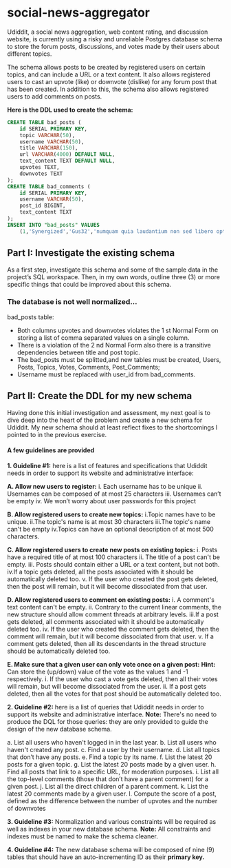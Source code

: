 # social-news-aggregator
Udiddit, a social news aggregation, web content rating, and discussion website, 
is currently using a risky and unreliable Postgres database schema to store the forum posts, 
discussions, and votes made by their users about different topics.

The schema allows posts to be created by registered users on certain topics, and
can include a URL or a text content. It also allows registered users to cast an upvote
(like) or downvote (dislike) for any forum post that has been created. In addition to
this, the schema also allows registered users to add comments on posts.

**Here is the DDL used to create the schema:**
```sql
CREATE TABLE bad_posts (
    id SERIAL PRIMARY KEY,
    topic VARCHAR(50),
    username VARCHAR(50),
    title VARCHAR(150),
    url VARCHAR(4000) DEFAULT NULL,
    text_content TEXT DEFAULT NULL,
    upvotes TEXT,
    downvotes TEXT
);
CREATE TABLE bad_comments (
    id SERIAL PRIMARY KEY,
    username VARCHAR(50),
    post_id BIGINT,
    text_content TEXT
);
INSERT INTO "bad_posts" VALUES
    (1,'Synergized','Gus32','numquam quia laudantium non sed libero optio sit aliquid aut voluptatem',NULL,'Voluptate ut similique libero architecto accusantium inventore fuga. Maxime est consequatur repellendus commodi. Consequatur veniam debitis consequatur. Et eaque a. Magnam ea rerum eos modi. Accusamus aut impedit perferendis. Quasi est ipsum.','Judah.Okuneva94,Dasia98,Maurice_Dooley14,Dangelo_Lynch59,Brandi.Schaefer,Jayde.Kulas74,Katarina_Hudson,Ken.Murphy42','Lambert.Buckridge0,Joseph_Pouros82,Jesse_Yost')...
```

## Part I: Investigate the existing schema
As a first step, investigate this schema and some of the sample data in the project’s
SQL workspace. Then, in my own words, outline three (3) or more specific things that could
be improved about this schema.

### The database is not well normalized...
bad_posts table:
* Both columns upvotes and downvotes violates the 1 st Normal Form on
storing a list of comma separated values on a single column.
* There is a violation of the 2 nd Normal Form also there is a transitive
dependencies between title and post topic.
* The bad_posts must be splitted,and new tables must be created, Users,
Posts, Topics, Votes, Comments, Post_Comments;
* Username must be replaced with user_id from bad_comments.

## Part II: Create the DDL for my new schema
Having done this initial investigation and assessment, my next goal is to dive deep
into the heart of the problem and create a new schema for Udiddit. My new
schema should at least reflect fixes to the shortcomings I pointed to in the
previous exercise. 
#### A few guidelines are provided
**1. Guideline #1:** here is a list of features and specifications that Udiddit needs in
order to support its website and administrative interface:

**A. Allow new users to register:**
i. Each username has to be unique
ii. Usernames can be composed of at most 25 characters
iii. Usernames can’t be empty
iv. We won’t worry about user passwords for this project

**B. Allow registered users to create new topics:**
i.Topic names have to be unique.
ii.The topic's name is at most 30 characters
iii.The topic's name can't be empty
iv.Topics can have an optional description of at most 500 characters.

**C. Allow registered users to create new posts on existing topics:**
i. Posts have a required title of at most 100 characters
ii. The title of a post can't be empty.
iii. Posts should contain either a URL or a text content, but not both.
iv.If a topic gets deleted, all the posts associated with it should be automatically deleted too.
v. If the user who created the post gets deleted, then the post will remain, but it will become dissociated from that user.

**D. Allow registered users to comment on existing posts:**
i. A comment's text content can't be empty.
ii. Contrary to the current linear comments, the new structure should allow comment threads at arbitrary levels.
iii.If a post gets deleted, all comments associated with it should be automatically deleted too.
iv. If the user who created the comment gets deleted, then the comment will remain, but it will become dissociated from that user.
v. If a comment gets deleted, then all its descendants in the thread structure should be automatically deleted too.

**E. Make sure that a given user can only vote once on a given post:**
**Hint:** Can store the (up/down) value of the vote as the values 1 and -1 respectively.
i. If the user who cast a vote gets deleted, then all their votes will remain, but will become dissociated from the user.
ii. If a post gets deleted, then all the votes for that post should be automatically deleted too.

**2. Guideline #2:** here is a list of queries that Udiddit needs in order to support its website and administrative interface. 
**Note:** There's no need to produce the DQL for those queries: they are only provided to guide the design of the new database schema.

a. List all users who haven't logged in in the last year.
b. List all users who haven't created any post.
c. Find a user by their username.
d. List all topics that don’t have any posts.
e. Find a topic by its name.
f. List the latest 20 posts for a given topic.
g. List the latest 20 posts made by a given user.
h. Find all posts that link to a specific URL, for moderation purposes.
i. List all the top-level comments (those that don’t have a parent comment) for a given post.
j. List all the direct children of a parent comment.
k. List the latest 20 comments made by a given user.
l. Compute the score of a post, defined as the difference between the number of upvotes and the number of downvotes

**3. Guideline #3:** Normalization and various constraints will be required as well as indexes in your new database schema. 
**Note:** All constraints and indexes must be named to make the schema cleaner.

**4. Guideline #4:** The new database schema will be composed of nine (9) tables that should have an auto-incrementing ID as their **primary key.**
